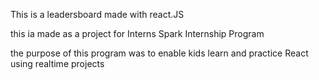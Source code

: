 This is a leadersboard made with react.JS

this ia made as a project for Interns Spark Internship Program

the purpose of this program was to enable kids learn and practice React using realtime projects